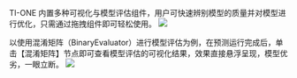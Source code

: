 TI-ONE 内置多种可视化与模型评估组件，用户可快速辨别模型的质量并对模型进行优化，只需通过拖拽组件即可轻松使用。
![](https://main.qcloudimg.com/raw/38869f4f9f6c6f6cef425ce862540e9f.png)

以使用混淆矩阵（BinaryEvaluator）进行模型评估为例，在预测运行完成后，单击【混淆矩阵】节点即可查看模型评估的可视化结果，效果直接悬浮呈现，模型优劣，一眼立断。 
![](https://main.qcloudimg.com/raw/e7316ee3367f97f2521af2b182b13bc5.png)
